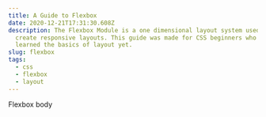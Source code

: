 ```yaml
---
title: A Guide to Flexbox
date: 2020-12-21T17:31:30.608Z
description: The Flexbox Module is a one dimensional layout system used to
  create responsive layouts. This guide was made for CSS beginners who haven't
  learned the basics of layout yet.
slug: flexbox
tags:
  - css
  - flexbox
  - layout
---
```

Flexbox body